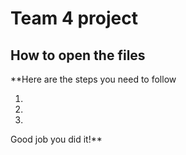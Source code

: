 # Team 4 project
## How to open the files

**Here are the steps you need to follow

1.
2.
3.

Good job you did it!**
